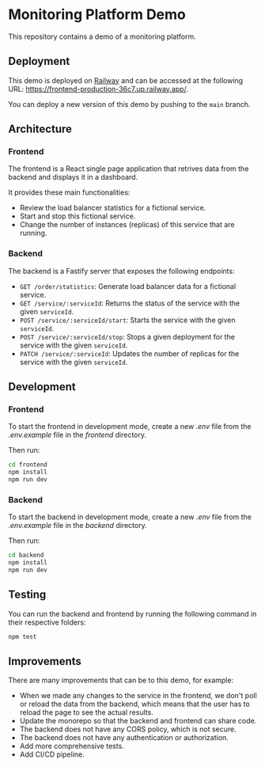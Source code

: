 # Monitoring Platform Demo

This repository contains a demo of a monitoring platform.

## Deployment

This demo is deployed on [Railway](https://railway.app/) and can be accessed at the following URL: https://frontend-production-36c7.up.railway.app/.

You can deploy a new version of this demo by pushing to the `main` branch.

## Architecture

### Frontend

The frontend is a React single page application that retrives data from the backend and displays it in a dashboard.

It provides these main functionalities:

- Review the load balancer statistics for a fictional service.
- Start and stop this fictional service.
- Change the number of instances (replicas) of this service that are running.

### Backend

The backend is a Fastify server that exposes the following endpoints:

- `GET /order/statistics`: Generate load balancer data for a fictional service.
- `GET /service/:serviceId`: Returns the status of the service with the given `serviceId`.
- `POST /service/:serviceId/start`: Starts the service with the given `serviceId`.
- `POST /service/:serviceId/stop`: Stops a given deployment for the service with the given `serviceId`.
- `PATCH /service/:serviceId`: Updates the number of replicas for the service with the given `serviceId`.

## Development

### Frontend

To start the frontend in development mode, create a new _.env_ file from the _.env.example_ file in the _frontend_ directory.

Then run:

```bash
cd frontend
npm install
npm run dev
```

### Backend

To start the backend in development mode, create a new _.env_ file from the _.env.example_ file in the _backend_ directory.

Then run:

```bash
cd backend
npm install
npm run dev
```

## Testing

You can run the backend and frontend by running the following command in their respective folders:

```bash
npm test
```

## Improvements

There are many improvements that can be to this demo, for example:

- When we made any changes to the service in the frontend, we don't poll or reload the data from the backend, which means that the user has to reload the page to see the actual results.
- Update the monorepo so that the backend and frontend can share code.
- The backend does not have any CORS policy, which is not secure.
- The backend does not have any authentication or authorization.
- Add more comprehensive tests.
- Add CI/CD pipeline.
